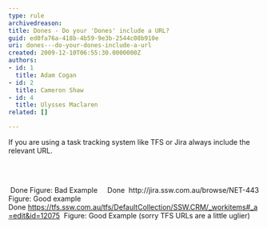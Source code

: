 ```yaml
---
type: rule
archivedreason: 
title: Dones - Do your 'Dones' include a URL?
guid: ed0fa76a-418b-4b59-9e3b-2544c08b910e
uri: dones---do-your-dones-include-a-url
created: 2009-12-10T06:55:30.0000000Z
authors:
- id: 1
  title: Adam Cogan
- id: 2
  title: Cameron Shaw
- id: 4
  title: Ulysses Maclaren
related: []

---
```



If you are using a task tracking system like TFS or Jira always include the relevant URL.

<br><excerpt class='endintro'></excerpt><br>

  <font class="ms-rteCustom-GreyBox">&#160;Done</font> <font class="ms-rteCustom-FigureBad">Figure&#58; Bad Example&#160;&#160;&#160;</font>&#160; <font class="ms-rteCustom-GreyBox">Done&#160; <a>http&#58;//jira.ssw.com.au/browse/NET-443</a> </font><font class="ms-rteCustom-FigureGood">Figure&#58; Good example&#160;</font> <font class="ms-rteCustom-GreyBox">Done&#160;<a href="https&#58;//tfs.ssw.com.au/tfs/DefaultCollection/SSW.CRM/_workitems#_a=edit&amp;id=12075">https&#58;//tfs.ssw.com.au/tfs/DefaultCollection/SSW.CRM/_workitems#_a=edit&amp;id=12075</a>&#160;&#160;</font><font class="ms-rteCustom-FigureGood">Figure&#58; Good Example (sorry TFS URLs are a little uglier) </font>



